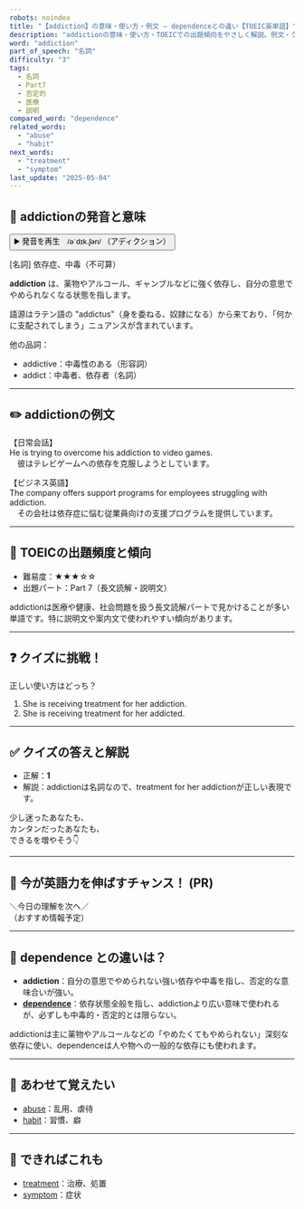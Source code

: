 ```yaml
---
robots: noindex
title: "【addiction】の意味・使い方・例文 ― dependenceとの違い【TOEIC英単語】"
description: "addictionの意味・使い方・TOEICでの出題傾向をやさしく解説。例文・クイズ付きでdependenceとの違いもわかりやすく学べます。"
word: "addiction"
part_of_speech: "名詞"
difficulty: "3"
tags:
  - 名詞
  - Part7
  - 否定的
  - 医療
  - 説明
compared_word: "dependence"
related_words:
  - "abuse"
  - "habit"
next_words:
  - "treatment"
  - "symptom"
last_update: "2025-05-04"
---
```


## 🔰 addictionの発音と意味

<button class="play-audio" onclick="playTTS('addiction')">
  <span class="play-audio-main">
    ▶️ 発音を再生　/əˈdɪk.ʃən/
  </span>
  <span class="play-audio-sub">
    （アディクション）
  </span>
</button>

[名詞] 依存症、中毒（不可算）

**addiction** は、薬物やアルコール、ギャンブルなどに強く依存し、自分の意思でやめられなくなる状態を指します。

語源はラテン語の "addictus"（身を委ねる、奴隷になる）から来ており、「何かに支配されてしまう」ニュアンスが含まれています。

他の品詞：  
- addictive：中毒性のある（形容詞）
- addict：中毒者、依存者（名詞）

---

## ✏️ addictionの例文

【日常会話】  
He is trying to overcome his addiction to video games.  
　彼はテレビゲームへの依存を克服しようとしています。

【ビジネス英語】  
The company offers support programs for employees struggling with addiction.  
　その会社は依存症に悩む従業員向けの支援プログラムを提供しています。

---

## 🎯 TOEICの出題頻度と傾向

- 難易度：★★★☆☆
- 出題パート：Part 7（長文読解・説明文）

addictionは医療や健康、社会問題を扱う長文読解パートで見かけることが多い単語です。特に説明文や案内文で使われやすい傾向があります。

---

## ❓ クイズに挑戦！

正しい使い方はどっち？

1. She is receiving treatment for her addiction.  
2. She is receiving treatment for her addicted.

---

## ✅ クイズの答えと解説

- 正解：**1**
- 解説：addictionは名詞なので、treatment for her addictionが正しい表現です。

少し迷ったあなたも、  
カンタンだったあなたも、  
できるを増やそう👇️

---

## 🚀 今が英語力を伸ばすチャンス！ (PR)

<div class="info-center">
＼今日の理解を次へ／<br>  
（おすすめ情報予定）
</div>

---

## 🤔  dependence との違いは？

- **addiction**：自分の意思でやめられない強い依存や中毒を指し、否定的な意味合いが強い。
- **[dependence](/word/dependence)**：依存状態全般を指し、addictionより広い意味で使われるが、必ずしも中毒的・否定的とは限らない。

addictionは主に薬物やアルコールなどの「やめたくてもやめられない」深刻な依存に使い、dependenceは人や物への一般的な依存にも使われます。

---

## 🧩 あわせて覚えたい

- [abuse](/word/abuse)：乱用、虐待
- [habit](/word/habit)：習慣、癖

---

## 📖 できればこれも

- [treatment](/word/treatment)：治療、処置
- [symptom](/word/symptom)：症状

<!-- cvid: aid24_bid45 -->
